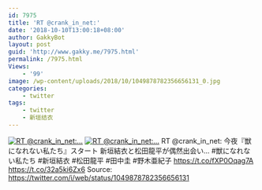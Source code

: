 ```yaml
---
id: 7975
title: 'RT @crank_in_net:'
date: '2018-10-10T13:00:18+08:00'
author: GakkyBot
layout: post
guid: 'http://www.gakky.me/7975.html'
permalink: /7975.html
Views:
    - '99'
image: /wp-content/uploads/2018/10/1049878782356656131_0.jpg
categories:
    - twitter
tags:
    - twitter
    - 新垣结衣
---
```


[![RT @crank_in_net:...](http://www.yui-aragaki.org/wp-content/uploads/2018/10/1049878782356656131_0.jpg)](http://www.yui-aragaki.org/wp-content/uploads/2018/10/1049878782356656131_0.jpg)
[![RT @crank_in_net:...](http://www.yui-aragaki.org/wp-content/uploads/2018/10/1049878782356656131_1.jpg)](http://www.yui-aragaki.org/wp-content/uploads/2018/10/1049878782356656131_1.jpg)
RT @crank\_in\_net: 今夜『獣になれない私たち』スタート 新垣結衣と松田龍平が偶然出会い… #獣になれない私たち #新垣結衣 #松田龍平 #田中圭 #野木亜紀子 https://t.co/fXP0Oqag7A https://t.co/32a5ki6Zx6
Source: <https://twitter.com/i/web/status/1049878782356656131>
